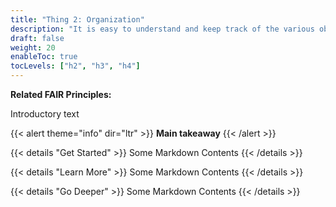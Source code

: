 ```yaml
---
title: "Thing 2: Organization"
description: "It is easy to understand and keep track of the various objects in the research compendium and their relationship over time."
draft: false
weight: 20
enableToc: true
tocLevels: ["h2", "h3", "h4"]
---
```

**Related FAIR Principles:**

Introductory text

{{< alert theme="info" dir="ltr" >}}
**Main takeaway**
{{< /alert >}}<br>

{{< details "Get Started" >}}
Some Markdown Contents
{{< /details >}}

{{< details "Learn More" >}}
Some Markdown Contents
{{< /details >}}

{{< details "Go Deeper" >}}
Some Markdown Contents
{{< /details >}}
